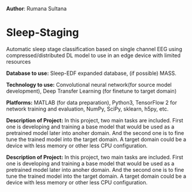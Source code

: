 **Author**: Rumana Sultana
# Sleep-Staging
Automatic sleep stage classification based on single channel EEG using compressed/distributed DL model to use in an edge device with limited resources

**Database to use:** Sleep-EDF expanded database, (if possible) MASS.

**Technology to use:**  Convolutional neural network(for source model development), 
                        Deep Transfer Learning (for finetune to target domain)

**Platforms:** MATLAB (for data preparation), Python3, TensorFlow 2 for network training and evaluation, NumPy, SciPy, sklearn, h5py, etc. 

**Description of Project:**  In this project, two main tasks are included. First one is developing and training a base model that would be used as a pretrained model later into anoher domain. And the second one is to fine tune the trained model into the target domain. A target domain could be a device with less memory or other less CPU configuration. 

**Description of Project:**  In this project, two main tasks are included. First one is developing and training a base model that would be used as a pretrained model later into anoher domain. And the second one is to fine tune the trained model into the target domain. A target domain could be a device with less memory or other less CPU configuration. 
